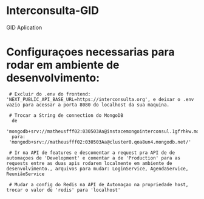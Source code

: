 # Interconsulta-GID
 GID Aplication

# Configuraçoes necessarias para rodar em ambiente de desenvolvimento:

     # Excluir do .env do frontend: 'NEXT_PUBLIC_API_BASE_URL=https://interconsulta.org', e deixar o .env vazio para acessar a porta 8080 do localhost da sua maquina.

     # Trocar a String de connection do MongoDB 
      de 
     'mongodb+srv://matheusfff02:030503Aa@instacemongointerconsul.1gfrhkw.mongodb.net/'
      para:
     'mongodb+srv://matheusfff02:030503Aa@cluster0.qoa8un4.mongodb.net/'

     # Ir na API de features e descomentar a request pra API de de automaçoes de 'Development' e comentar a de 'Production' para as requests entre as duas apis rodarem localmente em ambiente de desenvolvimento., arquivos para mudar: LoginService, AgendaService, ReuniãoService

     # Mudar a config do Redis na API de Automaçao na propriedade host, trocar o valor de 'redis' para 'localhost'
